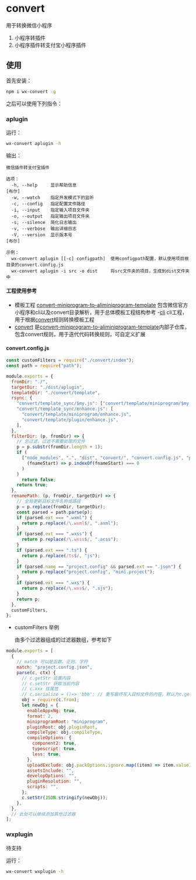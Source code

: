 # convert

用于转换微信小程序

1. 小程序转插件
2. 小程序插件转支付宝小程序插件

## 使用

首先安装：

```sh
npm i wx-convert -g
```

之后可以使用下列指令：

### aplugin

运行：

```sh
wx-convert aplugin -h
```

输出：

```
微信插件转支付宝插件

选项：
  -h, --help     显示帮助信息                                             [布尔]
  -w, --watch    指定开发模式下的监听
  -c, --config   指定配置文件路径
  -i, --input    指定输入项目文件夹
  -o, --output   指定输出项目文件夹
  -s, --silence  简化日志输出
  -v, --verbose  输出详细日志
  -V, --version  显示版本号                                               [布尔]

示例：
  wx-convert aplugin [[-c] configpath]  使用configpath配置，默认使用项目根目录的convert.config.js
  wx-convert aplugin -i src -o dist     将src文件夹的项目，生成到dist文件夹中
```
#### 工程使用参考

- 模板工程 [convert-miniprogram-to-aliminiprogram-template](https://github.com/wyyxdgm/convert-miniprogram-to-aliminiprogram-template) 包含微信官方小程序和cli以及convert目录解析，用于总体模板工程结构参考
-[cli](https://github.com/wyyxdgm/wx-convert) cli工程，用于根据[convert](https://github.com/wyyxdgm/convert)规则转换模板工程
- [convert](https://github.com/wyyxdgm/convert) 是[convert-miniprogram-to-aliminiprogram-template](https://github.com/wyyxdgm/convert-miniprogram-to-aliminiprogram-template)内部子仓库，包含convert规则，用于迭代代码转换规则，可自定义扩展

#### convert.config.js

```js
const customFilters = require("./convert/index");
const path = require("path");

module.exports = {
  fromDir: "./",
  targetDir: "./dist/aplugin",
  templateDir: "./convert/template",
  rsync: {
    "convert/template_sync/$my.js": ["convert/template/miniprogram/$my.js", "convert/template/plugin/$my.js"],
    "convert/template_sync/enhance.js": [
      "convert/template/miniprogram/enhance.js",
      "convert/template/plugin/enhance.js",
    ],
  },
  filterDir: (p, fromDir) => {
    // 总过滤，过滤不需要处理的文件
    p = p.substr(fromDir.length + 1);
    if (
      ["node_modules", ".", "dist", "convert/", "convert.config.js", "plugin/node_modules", "plugin/.git"].find(
        (fnameStart) => p.indexOf(fnameStart) === 0
      )
    )
      return false;
    return true;
  },
  renamePath: (p, fromDir, targetDir) => {
    // 全局更新目标文件名称或路径
    p = p.replace(fromDir, targetDir);
    const parsed = path.parse(p);
    if (parsed.ext === ".wxml") {
      return p.replace(/\.wxml$/, ".axml");
    }
    if (parsed.ext === ".wxss") {
      return p.replace(/\.wxss$/, ".acss");
    }
    if (parsed.ext === ".ts") {
      return p.replace(/ts$/, "js");
    }
    if (parsed.name == "project.config" && parsed.ext == ".json") {
      return p.replace("project.config", "mini.project");
    }
    if (parsed.ext === ".wxs") {
      return p.replace(/\.wxs$/, ".sjs");
    }
    return p;
  },
  customFilters,
};
```

- customFilters 举例

  由多个过滤器组成的过滤器数组，参考如下

```js
module.exports = [
  {
    // match 可以是函数、正则、字符
    match: "project.config.json",
    parse(c, ctx) {
      // c.getStr 设置内容
      // c.setStr 获取当前内容
      // c.xxx 挂属性
      // c.serialize = ()=> 'bbb'; // 重写最终写入目标文件的内容，默认为c.getStr(),也就是原文件读取到的内容
      obj = require(c.from);
      let newObj = {
        enableAppxNg: true,
        format: 2,
        miniprogramRoot: "miniprogram",
        pluginRoot: obj.pluginRoot,
        compileType: obj.compileType,
        compileOptions: {
          component2: true,
          typescript: true,
          less: true,
        },
        uploadExclude: obj.packOptions.ignore.map((item) => item.value),
        assetsInclude: "",
        developOptions: "",
        pluginResolution: "",
        scripts: "",
      };
      c.setStr(JSON.stringify(newObj));
    },
  },
  // 此处可以继续添加其他过滤器
];
```

### wxplugin

待支持

运行：

```sh
wx-convert wxplugin -h
```

